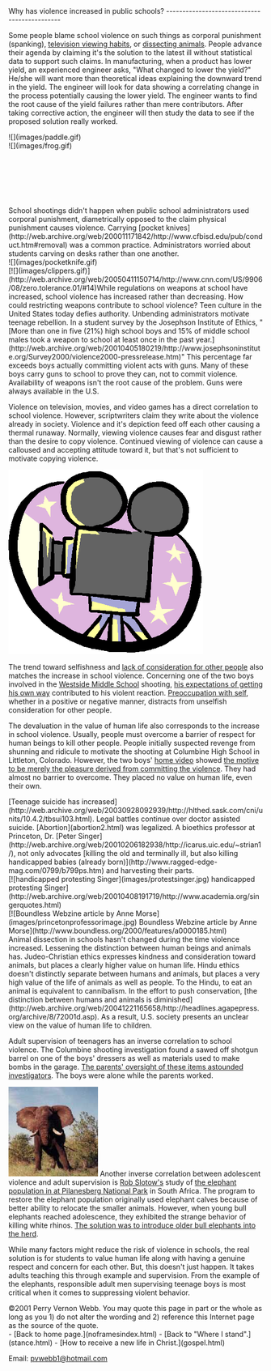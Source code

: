 <head> <title>(PVW) Why has violence increased in public schools?</title> <meta content="IE=9" http-equiv="X-UA-Compatible"></meta> <link href="css/page_style.css" rel="stylesheet" type="text/css"></link> </head><body><div class="page_style"> Why has violence increased in public schools?
---------------------------------------------

Some people blame school violence on such things as corporal punishment (spanking), [television viewing habits](http://web.archive.org/web/20040618032220/http://www.family.org/cforum/feature/a0012613.cfm), or [dissecting animals](http://web.archive.org/web/20040602205817/http://www.peta-online.org/kids/disindex.html). People advance their agenda by claiming it's the solution to the latest ill without statistical data to support such claims. In manufacturing, when a product has lower yield, an experienced engineer asks, "What changed to lower the yield?" He/she will want more than theoretical ideas explaining the downward trend in the yield. The engineer will look for data showing a correlating change in the process potentially causing the lower yield. The engineer wants to find the root cause of the yield failures rather than mere contributors. After taking corrective action, the engineer will then study the data to see if the proposed solution really worked.

<div class="img_pad" style="width: 192px;">![](images/paddle.gif)</div><div class="img_pad" style="width: 192px; height: 128px;">![](images/frog.gif)</div>School shootings didn't happen when public school administrators used corporal punishment, diametrically opposed to the claim physical punishment causes violence. Carrying [pocket knives](http://web.archive.org/web/200011171842/http://www.cfbisd.edu/pub/conduct.htm#removal) was a common practice. Administrators worried about students carving on desks rather than one another.

<div class="img_pad" style="width: 192px;">![](images/pocketknife.gif)</div> [![](images/clippers.gif)](http://web.archive.org/web/20050411150714/http://www.cnn.com/US/9906/08/zero.tolerance.01/#14)While regulations on weapons at school have increased, school violence has increased rather than decreasing. How could restricting weapons contribute to school violence? Teen culture in the United States today defies authority. Unbending administrators motivate teenage rebellion. In a student survey by the Josephson Institute of Ethics, "[More than one in five (21%) high school boys and 15% of middle school males took a weapon to school at least once in the past year.](http://web.archive.org/web/20010405180219/http://www.josephsoninstitute.org/Survey2000/violence2000-pressrelease.htm)" This percentage far exceeds boys actually committing violent acts with guns. Many of these boys carry guns to school to prove they can, not to commit violence. Availability of weapons isn't the root cause of the problem. Guns were always available in the U.S.

 Violence on television, movies, and video games has a direct correlation to school violence. However, scriptwriters claim they write about the violence already in society. Violence and it's depiction feed off each other causing a thermal runaway. Normally, viewing violence causes fear and disgust rather than the desire to copy violence. Continued viewing of violence can cause a calloused and accepting attitude toward it, but that's not sufficient to motivate copying violence.

 [![](images/moviecamera.gif)](http://web.archive.org/web/20010417131509/http://www.family.org/cforum/newsrlse/a0005833.html)

The trend toward selfishness and [lack of consideration for other people](http://www.arkansasonline.com/news/1999/aug/05/school-shooter-sorry-laments-wont-go-prom-pen-pal-/?print) also matches the increase in school violence. Concerning one of the two boys involved in the [Westside Middle School](http://www.arkansasonline.com/news/1998/mar/25/two-camouflage-clad-boys-arrested-schoolyard-shoot/) shooting, [his expectations of getting his own way](http://www.arkansasonline.com/news/1999/jun/06/killers-essay-haunts-westside-teacher/) contributed to his violent reaction. [Preoccupation with self](confidence.html), whether in a positive or negative manner, distracts from unselfish consideration for other people.

The devaluation in the value of human life also corresponds to the increase in school violence. Usually, people must overcome a barrier of respect for human beings to kill other people. People initially suspected revenge from shunning and ridicule to motivate the shooting at Columbine High School in Littleton, Colorado. However, the two boys' [home video](http://web.archive.org/web/20000301054129/http://www.bouldernews.com/shooting/14ccolu.html) showed [the motive to be merely the pleasure derived from committing the violence](http://www.boundless.org/2005/articles/a0000215.cfm). They had almost no barrier to overcome. They placed no value on human life, even their own.

<div class="p">[Teenage suicide has increased](http://web.archive.org/web/20030928092939/http://hlthed.sask.com/cni/units/10.4.2/tbsui103.html). Legal battles continue over doctor assisted suicide. [Abortion](abortion2.html) was legalized. A bioethics professor at Princeton, Dr. [Peter Singer](http://web.archive.org/web/20010206182938/http://icarus.uic.edu/~strian1/), not only advocates [killing the old and terminally ill, but also killing handicapped babies (already born)](http://www.ragged-edge-mag.com/0799/b799ps.htm) and harvesting their parts.

<div class="img_pad">[![handicapped protesting Singer](images/protestsinger.jpg)
handicapped protesting Singer](http://web.archive.org/web/20010408191719/http://www.academia.org/singerquotes.html)</div><div class="img_pad">[![Boundless Webzine article by Anne Morse](images/princetonprofessorimage.jpg)
Boundless Webzine article by Anne Morse](http://www.boundless.org/2000/features/a0000185.html)</div></div>Animal dissection in schools hasn't changed during the time violence increased. Lessening the distinction between human beings and animals has. Judeo-Christian ethics expresses kindness and consideration toward animals, but places a clearly higher value on human life. Hindu ethics doesn't distinctly separate between humans and animals, but places a very high value of the life of animals as well as people. To the Hindu, to eat an animal is equivalent to cannibalism. In the effort to push conservation, [the distinction between humans and animals is diminished](http://web.archive.org/web/20041221165658/http://headlines.agapepress.org/archive/8/72001d.asp). As a result, U.S. society presents an unclear view on the value of human life to children.

Adult supervision of teenagers has an inverse correlation to school violence. The Columbine shooting investigation found a sawed off shotgun barrel on one of the boys' dressers as well as materials used to make bombs in the garage. [The parents' oversight of these items astounded investigators](http://web.archive.org/web/20020522000227/http://thedailycamera.com/shooting/26apart.html). The boys were alone while the parents worked.

[![](images/elephant.jpg)](http://www.nu.ac.za/sles/staff/projects.asp?id=5)
 Another inverse correlation between adolescent violence and adult supervision is [Rob Slotow's](http://web.archive.org/web/200012171327/http://www.nu.ac.za/sles/staff/staff.asp?id=22629) study of [the elephant population in at Pilanesberg National Park](http://web.archive.org/web/20080930183821/http://www.und.ac.za/und/lesci/elephant/elephant_home.htm) in South Africa. The program to restore the elephant population originally used elephant calves because of better ability to relocate the smaller animals. However, when young bull elephants reached adolescence, they exhibited the strange behavior of killing white rhinos. [The solution was to introduce older bull elephants into the herd](http://web.archive.org/web/20080607013346/http://www.und.ac.za/und/lesci/elephant/clash_of_the_titans.htm).

While many factors might reduce the risk of violence in schools, the real solution is for students to value human life along with having a genuine respect and concern for each other. But, this doesn't just happen. It takes adults teaching this through example and supervision. From the example of the elephants, responsible adult men supervising teenage boys is most critical when it comes to suppressing violent behavior.

<div class="copy">©2001 Perry Vernon Webb. You may quote this page in part or the whole as long as you
 1) do not alter the wording and
 2) reference this Internet page as the source of the quote.</div> </div>- [Back to home page.](noframesindex.html)
- [Back to "Where I stand".](stance.html)
- [How to receive a new life in Christ.](gospel.html)

Email: [pvwebb1@hotmail.com](mailto:pvwebb1@hotmail.com)

